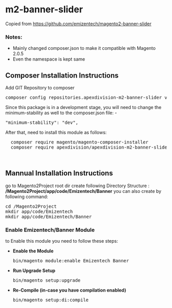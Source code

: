# m2-banner-slider
Copied from https://github.com/emizentech/magento2-banner-slider

<h3>Notes:</h3>
<ul>
<li>Mainly changed composer.json to make it compatible with Magento 2.0.5</li>
<li>Even the namespace is kept same</li>
</ul>

<h2>Composer Installation Instructions</h2>
Add GIT Repository to composer
<pre>
composer config repositories.apexdivision-m2-banner-slider vcs https://github.com/Apex-Division/m2-banner-slider/
</pre>

Since this package is in a development stage, you will need to change the minimum-stability as well to the composer.json file: -
<pre>
"minimum-stability": "dev",
</pre>

After that, need to install this module as follows:
<pre>
  composer require magento/magento-composer-installer
  composer require apexdivision/apexdivision-m2-banner-slider
</pre>


<br/>
<h2> Mannual Installation Instructions</h2>
go to Magento2Project root dir 
create following Directory Structure :<br/>
<strong>/Magento2Project/app/code/Emizentech/Banner</strong>
you can also create by following command:
<pre>
cd /Magento2Project
mkdir app/code/Emizentech
mkdir app/code/Emizentech/Banner
</pre>



<h3> Enable Emizentech/Banner Module</h3>
to Enable this module you need to follow these steps:

<ul>
<li>
<strong>Enable the Module</strong>
<pre>bin/magento module:enable Emizentech_Banner</pre></li>
<li>
<strong>Run Upgrade Setup</strong>
<pre>bin/magento setup:upgrade</pre></li>
<li>
<strong>Re-Compile (in-case you have compilation enabled)</strong>
	<pre>bin/magento setup:di:compile</pre>
</li>
</ul>